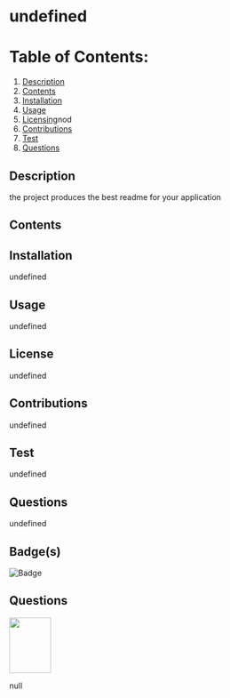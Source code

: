 
# undefined
# Table of Contents:
1. [Description](#description)
2. [Contents](#contents)
3. [Installation](#installation)
4. [Usage](#usage)
5. [Licensing](#license)nod
6. [Contributions](#contributions)
7. [Test](#test)
8. [Questions](#questions)
## Description
the project produces the best readme for your application
## Contents

## Installation
undefined
## Usage
undefined
## License
undefined
## Contributions
undefined
## Test
undefined
## Questions
undefined
## Badge(s)
![Badge](undefined)
## Questions
<img src="https://avatars3.githubusercontent.com/u/11791361?v=4" height="100" width="75">

null
